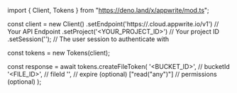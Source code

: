 import { Client, Tokens } from "https://deno.land/x/appwrite/mod.ts";

const client = new Client()
    .setEndpoint('https://<REGION>.cloud.appwrite.io/v1') // Your API Endpoint
    .setProject('<YOUR_PROJECT_ID>') // Your project ID
    .setSession(''); // The user session to authenticate with

const tokens = new Tokens(client);

const response = await tokens.createFileToken(
    '<BUCKET_ID>', // bucketId
    '<FILE_ID>', // fileId
    '', // expire (optional)
    ["read("any")"] // permissions (optional)
);
